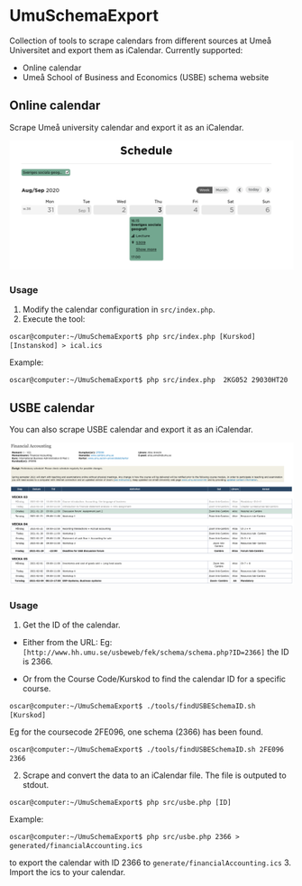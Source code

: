 # UmuSchemaExport
Collection of tools to scrape calendars from different sources at Umeå Universitet and export them as iCalendar.
Currently supported:
- Online calendar
- Umeå School of Business and Economics  (USBE) schema website
## Online calendar
Scrape Umeå university calendar and export it as an iCalendar.


![Image](/static/Schedule.png)

### Usage 
1. Modify the calendar configuration in ```src/index.php```.
2. Execute the tool:
```console
oscar@computer:~/UmuSchemaExport$ php src/index.php [Kurskod] [Instanskod] > ical.ics
```

Example: 
```console
oscar@computer:~/UmuSchemaExport$ php src/index.php  2KG052 29030HT20
```


## USBE calendar
You can also scrape USBE calendar and export it as an iCalendar.


![Image](/static/USBE.png)

### Usage

1. Get the ID of the calendar.
- Either from the URL:
Eg: ```[http://www.hh.umu.se/usbeweb/fek/schema/schema.php?ID=2366]``` the ID is 2366.

- Or from the Course Code/Kurskod to find the calendar ID for a specific course. 
```console
oscar@computer:~/UmuSchemaExport$ ./tools/findUSBESchemaID.sh [Kurskod]
``` 

Eg for the coursecode 2FE096, one schema (2366) has been found.
```console
oscar@computer:~/UmuSchemaExport$ ./tools/findUSBESchemaID.sh 2FE096
2366
``` 

2. Scrape and convert the data to an iCalendar file. The file is outputed to stdout. 
```console
oscar@computer:~/UmuSchemaExport$ php src/usbe.php [ID]
```
Example:
```console 
oscar@computer:~/UmuSchemaExport$ php src/usbe.php 2366 > generated/financialAccounting.ics
``` 
to export the calendar with ID 2366 to ```generate/financialAccounting.ics```
3. Import the ics to your calendar.
